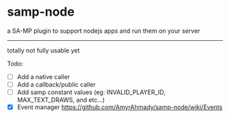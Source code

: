 # samp-node
a SA-MP plugin to support nodejs apps and run them on your server

---------
totally not fully usable yet

Todo: 
- [ ] Add a native caller
- [ ] Add a callback/public caller
- [ ] Add samp constant values (eg: INVALID_PLAYER_ID, MAX_TEXT_DRAWS, and etc...)
- [x] Event manager https://github.com/AmyrAhmady/samp-node/wiki/Events
